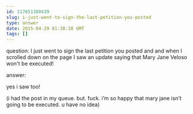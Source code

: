 ```yaml
---
id: 117651380439
slug: i-just-went-to-sign-the-last-petition-you-posted
type: answer
date: 2015-04-29 01:38:18 GMT
tags: []
---
```

question: I just went to sign the last petition you posted and and when I scrolled down on the page I saw an update saying that Mary Jane Veloso won't be executed!

answer: <p>yes i saw too!</p><p>(i had the post in my queue. but. fuck. i’m so happy that mary jane isn’t going to be executed. u have no idea)</p>